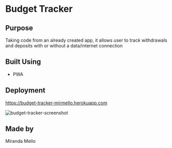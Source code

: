 # Budget Tracker

## Purpose
Taking code from an already created app, it allows user to track withdrawals and deposits with or without a data/internet connection

## Built Using
* PWA

## Deployment

 https://budget-tracker-mirmello.herokuapp.com

![budget-tracker-screenshot](https://user-images.githubusercontent.com/96323393/187053965-20093b09-70f8-4409-bdaf-c4315e4eedb0.jpg)

## Made by
Miranda Mello
